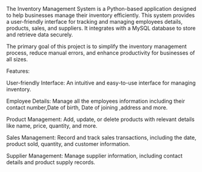 The Inventory Management System is a Python-based application designed to help businesses manage their inventory efficiently. This system provides a user-friendly interface for tracking and managing employees details, products, sales, and suppliers. It integrates with a MySQL database to store and retrieve data securely.

The primary goal of this project is to simplify the inventory management process, reduce manual errors, and enhance productivity for businesses of all sizes.

Features: 

User-friendly Interface: An intuitive and easy-to-use interface for managing inventory.

Employee Details: Manage all the employees information including their contact number,Date of birth, Date of joining ,address and more.

Product Management: Add, update, or delete products with relevant details like name, price, quantity, and more.

Sales Management: Record and track sales transactions, including the date, product sold, quantity, and customer information.

Supplier Management: Manage supplier information, including contact details and product supply records.
